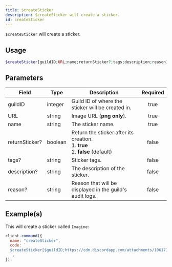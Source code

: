 ```yaml
---
title: $createSticker
description: $createSticker will create a sticker.
id: createSticker
---
```


`$createSticker` will create a sticker.

## Usage

```php
$createSticker[guildID;URL;name;returnSticker?;tags;description;reason]
```

## Parameters

| Field          | Type    | Description                                                                             | Required |
| -------------- | ------- | --------------------------------------------------------------------------------------- | :------: |
| guildID        | integer | Guild ID of where the sticker will be created in.                                       |   true   |
| URL            | string  | Image URL (**png only**).                                                               |   true   |
| name           | string  | The sticker name.                                                                       |   true   |
| returnSticker? | boolean | Return the sticker after its creation. <br /> 1. **true** <br /> 2. **false** (default) |  false   |
| tags?          | string  | Sticker tags.                                                                           |  false   |
| description?   | string  | The description of the sticker.                                                         |  false   |
| reason?        | string  | Reason that will be displayed in the guild's audit logs.                                |  false   |

## Example(s)

This will create a sticker called `Imagine`:

```javascript
client.command({
  name: "createSticker",
  code: `
  $createSticker[$guildID;https://cdn.discordapp.com/attachments/1061712111052521493/1066397675278323734/692445926480150611.png;Imagine;true;money;Random sticker;Testing.]
  `,
});
```
